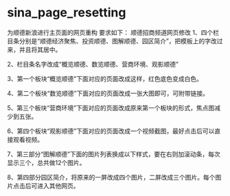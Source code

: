 # sina_page_resetting
为顺德新浪进行主页面的网页重构
要求如下：
顺德招商频道网页修改
1、四个栏目条分别是“顺德经济聚焦、投资顺德、图解顺德、园区简介”，把模板上的字改过来，并且将其居中。
 
2、栏目条名字改成“概览顺德、数览顺德、营商环境、观影顺德”
 
3、第一个板块“概览顺德”下面对应的页面改成这样，红色底色变成白色。
 
4、第二个板块“数览顺德”下面对应的页面改成一张大图即可，可附带链接。
 
5、第三个板块“营商环境”下面对应的页面改成原来第一个板块的形式，焦点图减少到五张。
 
6、第四个板块“观影顺德”下面对应的页面改成一个视频截图，最好点击后可以直接观看视频。
 
7、第三部分“图解顺德”下面的图片列表换成以下样式，要在右则加滚动条，每次显示三个，总共做12个图片。

8、第四部分园区简介，将原来的一屏改成四个图片，二屏改成三个图片。每个图片点击后可进入其他网页。
 
